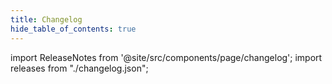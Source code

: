 ```yaml
---
title: Changelog
hide_table_of_contents: true
---
```


import ReleaseNotes from '@site/src/components/page/changelog';
import releases from "./changelog.json";

<ReleaseNotes releases={releases} name="Portals for React Native" repo="ionic-team/ionic-portals-react-native"/>
